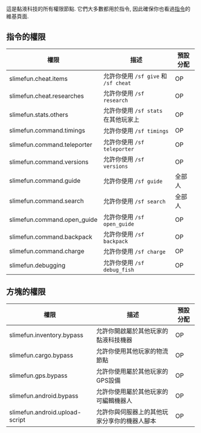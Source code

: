 這是黏液科技的所有權限節點.
它們大多數都用於指令, 因此確保你也看過[指令](https://github.com/xMikux/Slimefun4/wiki/Commands)的維基頁面.

## 指令的權限

| 權限 | 描述 | 預設分配 |
| -------- | -------------------------| --------- |
| slimefun.cheat.items | 允許你使用 `/sf give` 和 `/sf cheat` | OP |
| slimefun.cheat.researches | 允許你使用 `/sf research` | OP |
| slimefun.stats.others | 允許你使用 `/sf stats` 在其他玩家上 | OP |
| slimefun.command.timings | 允許你使用 `/sf timings` | OP |
| slimefun.command.teleporter | 允許你使用 `/sf teleporter` | OP |
| slimefun.command.versions | 允許你使用 `/sf versions` | OP |
| slimefun.command.guide | 允許你使用 `/sf guide` | 全部人 |
| slimefun.command.search | 允許你使用 `/sf search` | 全部人 |
| slimefun.command.open_guide | 允許你使用 `/sf open_guide` | OP |
| slimefun.command.backpack | 允許你使用 `/sf backpack` | OP |
| slimefun.command.charge | 允許你使用 `/sf charge` | OP |
| slimefun.debugging | 允許你使用 `/sf debug_fish` | OP |

## 方塊的權限
| 權限 | 描述 | 預設分配 |
| -------- | -------------------------| --------- |
| slimefun.inventory.bypass | 允許你開啟屬於其他玩家的黏液科技機器 | OP |
| slimefun.cargo.bypass | 允許你使用其他玩家的物流節點 | OP |
| slimefun.gps.bypass | 允許你使用屬於其他玩家的GPS設備 | OP |
| slimefun.android.bypass | 允許你使用屬於其他玩家的可編輯機器人 | OP |
| slimefun.android.upload-script | 允許你與伺服器上的其他玩家分享你的機器人腳本 | OP |
